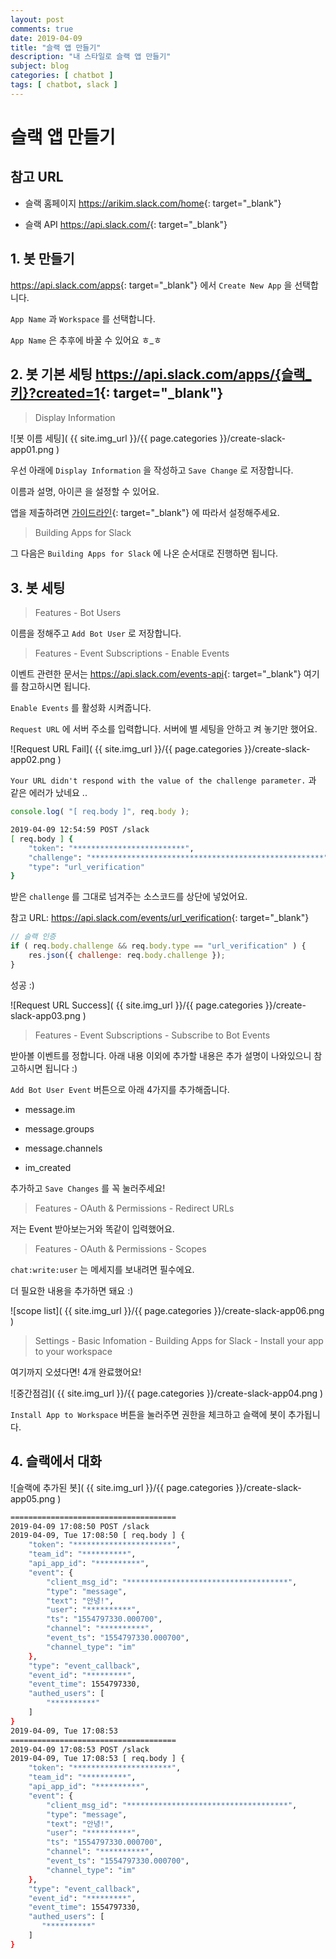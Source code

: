 ```yaml
---
layout: post
comments: true
date: 2019-04-09
title: "슬랙 앱 만들기"
description: "내 스타일로 슬랙 앱 만들기"
subject: blog
categories: [ chatbot ]
tags: [ chatbot, slack ]
---
```


# 슬랙 앱 만들기

## 참고 URL

- 슬랙 홈페이지 <https://arikim.slack.com/home>{: target="_blank"}

- 슬랙 API <https://api.slack.com/>{: target="_blank"}


## 1. 봇 만들기

<https://api.slack.com/apps>{: target="_blank"} 에서 `Create New App` 을 선택합니다.

`App Name` 과 `Workspace` 를 선택합니다.

`App Name` 은 추후에 바꿀 수 있어요 ㅎ_ㅎ


## 2. 봇 기본 세팅 <https://api.slack.com/apps/{슬랙_키}?created=1>{: target="_blank"}

> Display Information

![봇 이름 세팅]( {{ site.img_url }}/{{ page.categories }}/create-slack-app01.png )

우선 아래에 `Display Information` 을 작성하고 `Save Change` 로 저장합니다.

이름과 설명, 아이콘 을 설정할 수 있어요.

앱을 제출하려면 [가이드라인](https://api.slack.com/docs/slack-apps-guidelines){: target="_blank"} 에 따라서 설정해주세요.

> Building Apps for Slack

그 다음은 `Building Apps for Slack` 에 나온 순서대로 진행하면 됩니다.


## 3. 봇 세팅

> Features - Bot Users

이름을 정해주고 `Add Bot User` 로 저장합니다.

> Features - Event Subscriptions - Enable Events

이벤트 관련한 문서는 <https://api.slack.com/events-api>{: target="_blank"} 여기를 참고하시면 됩니다.

`Enable Events` 를 활성화 시켜줍니다.

`Request URL` 에 서버 주소를 입력합니다. 서버에 별 세팅을 안하고 켜 놓기만 했어요.

![Request URL Fail]( {{ site.img_url }}/{{ page.categories }}/create-slack-app02.png )

`Your URL didn't respond with the value of the challenge parameter.` 과 같은 에러가 났네요 .. 

```javascript
console.log( "[ req.body ]", req.body );
````

```bash
2019-04-09 12:54:59 POST /slack
[ req.body ] {
    "token": "*************************",
    "challenge": "****************************************************",
    "type": "url_verification"
}
```

받은 `challenge` 를 그대로 넘겨주는 소스코드를 상단에 넣었어요.

참고 URL: <https://api.slack.com/events/url_verification>{: target="_blank"}

```javascript
// 슬랙 인증
if ( req.body.challenge && req.body.type == "url_verification" ) {
    res.json({ challenge: req.body.challenge });
}
```

성공 :)

![Request URL Success]( {{ site.img_url }}/{{ page.categories }}/create-slack-app03.png )

> Features - Event Subscriptions - Subscribe to Bot Events

받아볼 이벤트를 정합니다. 아래 내용 이외에 추가할 내용은 추가 설명이 나와있으니 참고하시면 됩니다 :)

`Add Bot User Event` 버튼으로 아래 4가지를 추가해줍니다.

- message.im

- message.groups

- message.channels

- im_created

추가하고 `Save Changes` 를 꼭 눌러주세요!

> Features - OAuth & Permissions - Redirect URLs

저는 Event 받아보는거와 똑같이 입력했어요.

> Features - OAuth & Permissions - Scopes

`chat:write:user` 는 메세지를 보내려면 필수에요.

더 필요한 내용을 추가하면 돼요 :)

![scope list]( {{ site.img_url }}/{{ page.categories }}/create-slack-app06.png )

> Settings - Basic Infomation - Building Apps for Slack - Install your app to your workspace

여기까지 오셨다면! 4개 완료했어요!

![중간점검]( {{ site.img_url }}/{{ page.categories }}/create-slack-app04.png )

`Install App to Workspace` 버튼을 눌러주면 권한을 체크하고 슬랙에 봇이 추가됩니다.


## 4. 슬랙에서 대화

![슬랙에 추가된 봇]( {{ site.img_url }}/{{ page.categories }}/create-slack-app05.png )

```bash
=====================================
2019-04-09 17:08:50 POST /slack
2019-04-09, Tue 17:08:50 [ req.body ] {
    "token": "**********************",
    "team_id": "**********",
    "api_app_id": "**********",
    "event": {
        "client_msg_id": "************************************",
        "type": "message",
        "text": "안녕!",
        "user": "**********",
        "ts": "1554797330.000700",
        "channel": "**********",
        "event_ts": "1554797330.000700",
        "channel_type": "im"
    },
    "type": "event_callback",
    "event_id": "*********",
    "event_time": 1554797330,
    "authed_users": [
        "**********"
    ]
}
2019-04-09, Tue 17:08:53 
=====================================
2019-04-09 17:08:53 POST /slack
2019-04-09, Tue 17:08:53 [ req.body ] {
    "token": "**********************",
    "team_id": "**********",
    "api_app_id": "**********",
    "event": {
        "client_msg_id": "************************************",
        "type": "message",
        "text": "안녕!",
        "user": "**********",
        "ts": "1554797330.000700",
        "channel": "**********",
        "event_ts": "1554797330.000700",
        "channel_type": "im"
    },
    "type": "event_callback",
    "event_id": "*********",
    "event_time": 1554797330,
    "authed_users": [
       "**********"
    ]
}
```